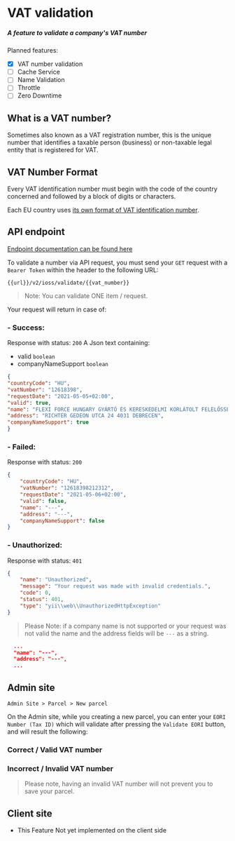 # VAT validation
##### A feature to validate a company's VAT number

Planned features:

- [X] VAT number validation
- [ ] Cache Service
- [ ] Name Validation
- [ ] Throttle 
- [ ] Zero Downtime

## What is a VAT number?

Sometimes also known as a VAT registration number, 
this is the unique number that identifies a taxable person (business) or non-taxable legal entity that is registered for VAT.


## VAT Number Format
Every VAT identification number must begin with the code of the country concerned and followed by a block of digits or characters.

Each EU country uses [its own format of VAT identification number](http://ec.europa.eu/taxation_customs/vies/faqvies.do#item_11).


## API endpoint

[Endpoint documentation can be found here](https://documenter.getpostman.com/view/6991677/TVzUCFmy#d31a18fb-7572-47f7-9ee1-d327533e7e0b) 

To validate a number via API request, you must send your `GET` request with a `Bearer Token` within the header to the following URL:

```url
{{url}}/v2/ioss/validate/{{vat_number}}
```
> Note:
> You can validate ONE item / request.




Your request will return in case of:

### - Success:
Response with status: `200`
A Json text containing:
- valid `boolean`
- companyNameSupport `boolean`


```json
{
"countryCode": "HU",
"vatNumber": "12618398",
"requestDate": "2021-05-05+02:00",
"valid": true,
"name": "FLEXI FORCE HUNGARY GYÁRTÓ ÉS KERESKEDELMI KORLÁTOLT FELELŐSSÉGŰ TÁRSASÁG",
"address": "RICHTER GEDEON UTCA 24 4031 DEBRECEN",
"companyNameSupport": true
}
```

### - Failed:
Response with status: `200`
```json
{
    "countryCode": "HU",
    "vatNumber": "12618398212312",
    "requestDate": "2021-05-06+02:00",
    "valid": false,
    "name": "---",
    "address": "---",
    "companyNameSupport": false
}
```

### - Unauthorized:
Response with status: `401`
```json
{
    "name": "Unauthorized",
    "message": "Your request was made with invalid credentials.",
    "code": 0,
    "status": 401,
    "type": "yii\\web\\UnauthorizedHttpException"
}
```

> Please Note: if a company name is not supported or your request was not valid the name and the address fields will be `---` as a string.
```json
  ...
  "name": "---",
  "address": "---",
  ...
```



## Admin site

`Admin Site > Parcel > New parcel` 

On the Admin site, while you creating a new parcel, you can enter your `EORI Number (Tax ID)` which will
validate after pressing the `Validate EORI` button, and will result the following:

### Correct / Valid VAT number 
<ImageZoom
src="images/ioss_vat_correct.png"
:border="true"
width="300"
/>

### Incorrect / Invalid VAT number
<ImageZoom
src="images/ioss_vat_incorrect.png"
:border="true"
width="300"
/>

> Please note, having an invalid VAT number will not prevent you to save your parcel.



## Client site

- This Feature Not yet implemented on the client side

